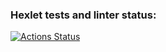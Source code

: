### Hexlet tests and linter status:
[![Actions Status](https://github.com/Tina-Dumilina/frontend-project-lvl1/workflows/hexlet-check/badge.svg)](https://github.com/Tina-Dumilina/frontend-project-lvl1/actions)